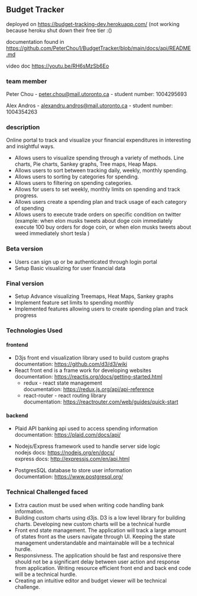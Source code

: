 ## Budget Tracker

deployed on https://budget-tracking-dev.herokuapp.com/ (not working because heroku shut down their free tier :()

documentation found in https://github.com/PeterChou1/BudgetTracker/blob/main/docs/api/README.md

video doc https://youtu.be/RH6sMzSb6Eo

### team member

Peter Chou - peter.chou@mail.utoronto.ca - student number: 1004295693

Alex Andros - alexandru.andros@mail.utoronto.ca - student number: 1004354263

### description

Online portal to track and visualize your financial expenditures in interesting and insightful ways.

- Allows users to visualize spending through a variety of methods. Line charts, Pie charts, Sankey graphs, Tree maps, Heap Maps.
- Allows users to sort between tracking daily, weekly, monthly spending.
- Allows users to sorting by categories for spending.
- Allows users to filtering on spending categories.
- Allows for users to set weekly, monthly limits on spending and track progress.
- Allows users create a spending plan and track usage of each category of spending
- Allows users to execute trade orders on specific condition on twitter (example: when elon musks tweets about doge coin immediately execute 100 buy orders for doge coin, or when elon musks tweets about weed immediately short tesla )

### Beta version

- Users can sign up or be authenticated through login portal
- Setup Basic visualizing for user financial data

### Final version

- Setup Advance visualizing Treemaps, Heat Maps, Sankey graphs
- Implement feature set limits to spending monthly
- Implemented features allowing users to create spending plan and track progress

### Technologies Used

#### frontend

- D3js front end visualization library used to build custom graphs documentation: https://github.com/d3/d3/wiki
- React front end is a frame work for developing websites <br/> documentation: https://reactjs.org/docs/getting-started.html
  - redux - react state management <br/>
    documentation: https://redux.js.org/api/api-reference
  - react-router - react routing library <br/>
    documentation: https://reactrouter.com/web/guides/quick-start

#### backend

- Plaid API banking api used to access spending information
  documentation: https://plaid.com/docs/api/

- Nodejs/Express framework used to handle server side logic <br/>
  nodejs docs: https://nodejs.org/en/docs/ <br/>
  express docs: http://expressjs.com/en/api.html <br/>

- PostgresSQL database to store user information <br/>
  documentation: https://www.postgresql.org/

### Technical Challenged faced

- Extra caution must be used when writing code handling bank information.
- Building custom charts using d3js. D3 is a low level library for building charts. Developing new custom charts will be a technical hurdle
- Front end state management. The application will track a large amount of states front as the users navigate through UI. Keeping the state management understandable and maintainable will be a technical hurdle.
- Responsivness. The application should be fast and responsive there should not be a significant delay between user action and response from application. Writing resource efficient front end and back end code will be a technical hurdle.
- Creating an intuitive editor and budget viewer will be technical challenge.

